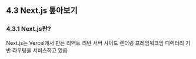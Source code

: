 ## 4.3 Next.js 톺아보기

### 4.3.1 Next.js란?

Next.js는 Vercel에서 만든 리액트 리반 서버 사이드 렌더링 프레임워크임
디렉터리 기반 라우팅을 서비스하고 있음
